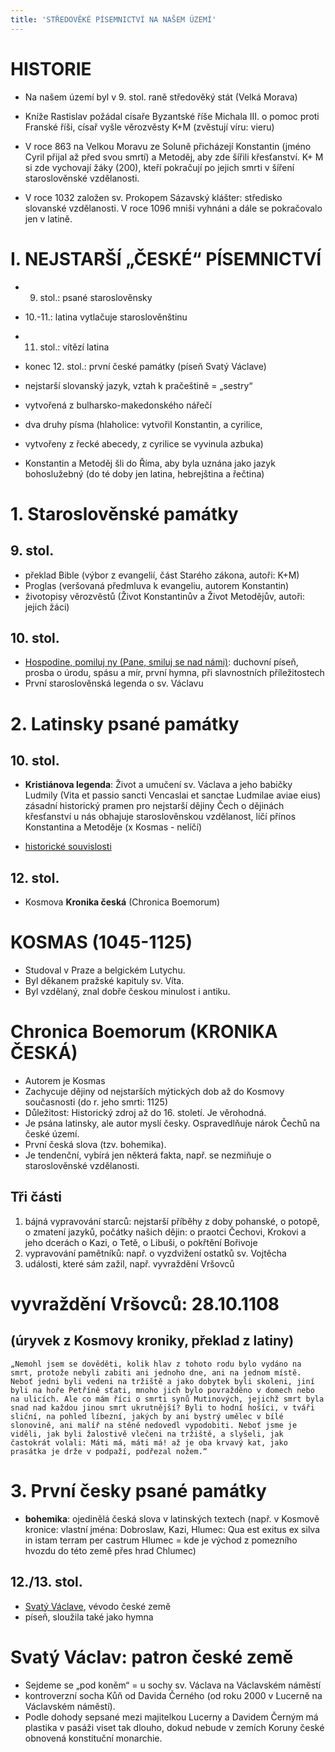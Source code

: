```yaml
---
title: 'STŘEDOVĚKÉ PÍSEMNICTVÍ NA NAŠEM ÚZEMÍ'
---
```


# HISTORIE
* Na našem území byl v 9. stol. raně středověký stát (Velká Morava)

* Kníže Rastislav požádal císaře Byzantské říše Michala III. o pomoc proti Franské říši, císař vyšle věrozvěsty K+M (zvěstují víru: vieru)

* V roce 863 na Velkou Moravu ze Soluně přicházejí Konstantin (jméno Cyril přijal až před svou smrtí) a Metoděj, aby zde šířili křesťanství.
K+ M si zde vychovají žáky (200), kteří pokračují po jejich smrti v šíření staroslověnské vzdělanosti.
     
* V roce 1032 založen sv. Prokopem
Sázavský klášter: středisko slovanské vzdělanosti. V roce 1096 mniši vyhnáni a dále se pokračovalo jen v latině.

# I. NEJSTARŠÍ „ČESKÉ“ PÍSEMNICTVÍ
* 9. stol.: psané staroslověnsky
* 10.-11.: latina vytlačuje staroslověnštinu
* 11. stol.: vítězí latina
* konec 12. stol.: první české památky (píseň Svatý Václave)

* nejstarší slovanský jazyk, vztah k pračeštině = „sestry“
* vytvořená z bulharsko-makedonského nářečí 
* dva druhy písma (hlaholice: vytvořil Konstantin, a cyrilice,
* vytvořeny z řecké abecedy, z cyrilice se vyvinula azbuka)
* Konstantin a Metoděj šli do Říma, aby byla uznána jako jazyk bohoslužebný (do té doby jen latina, hebrejština a řečtina)

# 1. Staroslověnské památky
## 9. stol.

* překlad Bible (výbor z evangelií, část Starého zákona, autoři: K+M)
* Proglas (veršovaná předmluva k evangeliu, autorem Konstantin)
* životopisy věrozvěstů (Život Konstantinův a Život Metodějův, autoři: jejich žáci)

## 10. stol.
* [Hospodine, pomiluj ny (Pane, smiluj se nad námi)](https://www.youtube.com/watch?v=JsOy_MP8TAk): duchovní píseň, prosba o úrodu, spásu a mír, první hymna, při slavnostních příležitostech
* První staroslověnská legenda o sv. Václavu

# 2. Latinsky psané památky

## 10. stol.
* **Kristiánova legenda**: Život a umučení sv. Václava a jeho babičky Ludmily (Vita et passio sancti Vencaslai et sanctae Ludmilae aviae eius) zásadní historický pramen pro nejstarší dějiny Čech o dějinách křesťanství u nás obhajuje staroslověnskou vzdělanost, líčí přínos Konstantina a Metoděje (x Kosmas - nelíčí)


* [historické souvislosti](https://www.youtube.com/watch?v=wxLxg-3iNOs)


## 12. stol.
* Kosmova **Kronika česká** (Chronica Boemorum) 

# KOSMAS (1045-1125)
* Studoval v Praze a belgickém Lutychu.
* Byl děkanem pražské kapituly sv. Víta.
* Byl vzdělaný, znal dobře českou minulost i antiku.

# Chronica Boemorum  (KRONIKA ČESKÁ)
* Autorem je Kosmas
* Zachycuje dějiny od nejstarších mýtických dob až do Kosmovy současnosti (do r. jeho smrti: 1125)
* Důležitost: Historický zdroj až do 16. století. Je věrohodná.
* Je psána latinsky, ale autor myslí česky. Ospravedlňuje nárok Čechů na české území.
* První česká slova  (tzv. bohemika).
* Je tendenční, vybírá jen některá fakta, např. se nezmiňuje o staroslověnské vzdělanosti.                    
## Tři části
1. bájná vypravování starců: nejstarší příběhy z doby pohanské, o potopě, o zmatení jazyků, počátky našich dějin: o praotci Čechovi, Krokovi a jeho dcerách o Kazi, o Tetě, o  Libuši, o pokřtění Bořivoje
2. vypravování pamětníků: např. o vyzdvižení ostatků sv. Vojtěcha
3. události, které sám zažil, např. vyvraždění Vršovců	

# vyvraždění Vršovců: 28.10.1108 
## (úryvek z Kosmovy kroniky, překlad z latiny)
    „Nemohl jsem se dověděti, kolik hlav z tohoto rodu bylo vydáno na smrt, protože nebyli zabiti ani jednoho dne, ani na jednom místě. Neboť jedni byli vedeni na tržiště a jako dobytek byli skoleni, jiní byli na hoře Petříně sťati, mnoho jich bylo povražděno v domech nebo na ulicích. Ale co mám říci o smrti synů Mutinových, jejichž smrt byla snad nad každou jinou smrt ukrutnější? Byli to hodní hošíci, v tváři sliční, na pohled líbezní, jakých by ani bystrý umělec v bílé slonovině, ani malíř na stěně nedovedl vypodobiti. Neboť jsme je viděli, jak byli žalostivě vlečeni na tržiště, a slyšeli, jak častokrát volali: Máti má, máti má! až je oba krvavý kat, jako prasátka je drže v podpaží, podřezal nožem.“

# 3. První česky psané památky
* **bohemika**: ojedinělá česká slova v latinských textech (např. v Kosmově kronice: vlastní jména: Dobroslaw, Kazi, Hlumec: Qua est exitus ex silva in istam terram per castrum Hlumec = kde je východ z pomezního hvozdu do této země přes hrad Chlumec)

## 12./13. stol.
* [Svatý Václave](https://www.youtube.com/watch?v=FGxkej7lI4A), vévodo české země
* píseň, sloužila také jako hymna

# Svatý Václav: patron české země

* Sejdeme se „pod koněm“ = u sochy sv. Václava na Václavském náměstí
* kontroverzní socha Kůň od Davida Černého  (od roku 2000 v Lucerně na Václavském náměstí).
* Podle dohody sepsané mezi majitelkou Lucerny a Davidem Černým má plastika v pasáži viset tak dlouho, dokud nebude v zemích Koruny české obnovená konstituční monarchie. 